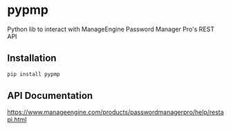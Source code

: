 # pypmp

Python lib to interact with ManageEngine Password Manager Pro's REST API

## Installation

```bash
pip install pypmp
```

## API Documentation

https://www.manageengine.com/products/passwordmanagerpro/help/restapi.html
